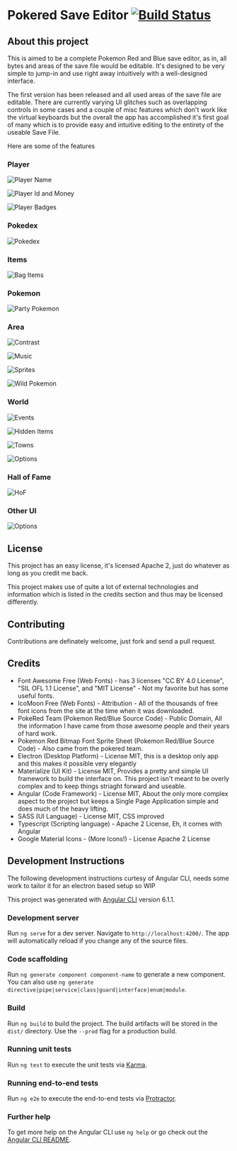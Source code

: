 # Pokered Save Editor [![Build Status](https://travis-ci.org/junebug12851/pokered-save-editor.svg?branch=master)](https://travis-ci.org/junebug12851/pokered-save-editor)

## About this project

This is aimed to be a complete Pokemon Red and Blue save editor, as in, all
bytes and areas of the save file would be editable. It's designed to be very
simple to jump-in and use right away intuitively with a well-designed interface.

The first version has been released and all used areas of the save file are editable. There are currently varying UI glitches such as overlapping controls in some cases and a couple of misc features which don't work like the virtual keyboards but the overall the app has accomplished it's first goal of many which is to provide easy and intuitive editing to the entirety of the useable Save File.

Here are some of the features

### Player

![Player Name](https://thumbs.gfycat.com/PassionatePracticalGeese-size_restricted.gif)

![Player Id and Money](https://thumbs.gfycat.com/DifferentFastDrafthorse-size_restricted.gif)

![Player Badges](https://thumbs.gfycat.com/UnnaturalFewDinosaur-size_restricted.gif)

### Pokedex

![Pokedex](https://thumbs.gfycat.com/DistortedSnoopyGodwit-size_restricted.gif)

### Items

![Bag Items](https://thumbs.gfycat.com/BareJaggedBagworm-size_restricted.gif)

### Pokemon

![Party Pokemon](https://thumbs.gfycat.com/RegularInbornBassethound-size_restricted.gif)

### Area

![Contrast](https://thumbs.gfycat.com/AshamedHomelyBandicoot-size_restricted.gif)

![Music](https://thumbs.gfycat.com/HandyWhichAiredaleterrier-size_restricted.gif)

![Sprites](https://thumbs.gfycat.com/SillyGrouchyAbalone-size_restricted.gif)

![Wild Pokemon](https://thumbs.gfycat.com/SkinnySpeedyGrouse-size_restricted.gif)

### World

![Events](https://thumbs.gfycat.com/AnimatedFirsthandCuttlefish-size_restricted.gif)

![Hidden Items](https://thumbs.gfycat.com/AbleBigHerald-size_restricted.gif)

![Towns](https://thumbs.gfycat.com/WeeWateryAsianlion-size_restricted.gif)

![Options](https://thumbs.gfycat.com/SeparateOrganicKillerwhale-size_restricted.gif)

### Hall of Fame

![HoF](https://thumbs.gfycat.com/ZealousGenerousAmericantoad-size_restricted.gif)

### Other UI

![Options](https://thumbs.gfycat.com/FeistyLongIcelandgull-size_restricted.gif)

## License

This project has an easy license, it's licensed Apache 2, just do whatever as
long as you credit me back.

This project makes use of quite a lot of external technologies and information
which is listed in the credits section and thus may be licensed differently.

## Contributing

Contributions are definately welcome, just fork and send a pull request.

## Credits

* Font Awesome Free (Web Fonts) - has 3 licenses "CC BY 4.0 License",
  "SIL OFL 1.1 License", and "MIT License" - Not my favorite but has some useful
  fonts.
* IcoMoon Free (Web Fonts) - Attribution - All of the thousands of free font
  icons from the site at the time when it was downloaded.
* PokeRed Team (Pokemon Red/Blue Source Code) - Public Domain, All the
  information I have came from those awesome people and their years of hard
  work.
* Pokemon Red Bitmap Font Sprite Sheet (Pokemon Red/Blue Source Code) - Also came
  from the pokered team.
* Electron (Desktop Platform) - License MIT, this is a desktop only app and this
  makes it possible very elegantly
* Materialize (UI Kit) - License MIT, Provides a pretty and simple UI framework
  to build the interface on. This project isn't meant to be overly complex and
  to keep things striaght forward and useable.
* Angular (Code Framework) - License MIT, About the only more complex aspect to
  the project but keeps a Single Page Application simple and does much of the
  heavy lifting.
* SASS (UI Language) - License MIT, CSS improved
* Typescript (Scripting language) - Apache 2 License, Eh, it comes with Angular
* Google Material Icons - (More Icons!) - License Apache 2 License

## Development Instructions

The following development instructions curtesy of Angular CLI, needs some work
to tailor it for an electron based setup so WIP

This project was generated with
[Angular CLI](https://github.com/angular/angular-cli) version 6.1.1.

### Development server

Run `ng serve` for a dev server. Navigate to `http://localhost:4200/`. The app
will automatically reload if you change any of the source files.

### Code scaffolding

Run `ng generate component component-name` to generate a new component. You can
also use `ng generate directive|pipe|service|class|guard|interface|enum|module`.

### Build

Run `ng build` to build the project. The build artifacts will be stored in the
`dist/` directory. Use the `--prod` flag for a production build.

### Running unit tests

Run `ng test` to execute the unit tests via
[Karma](https://karma-runner.github.io).

### Running end-to-end tests

Run `ng e2e` to execute the end-to-end tests via
[Protractor](http://www.protractortest.org/).

### Further help

To get more help on the Angular CLI use `ng help` or go check out the
[Angular CLI README](https://github.com/angular/angular-cli/blob/master/README.md).
